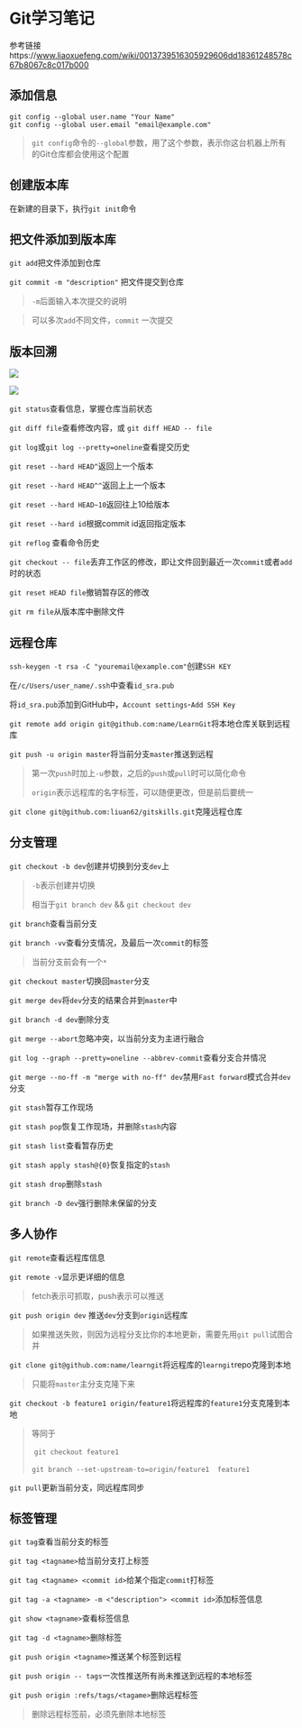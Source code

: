 # Git学习笔记

参考链接https://www.liaoxuefeng.com/wiki/0013739516305929606dd18361248578c67b8067c8c017b000

## 添加信息

```
git config --global user.name "Your Name"
git config --global user.email "email@example.com"
```

> `git config`命令的`--global`参数，用了这个参数，表示你这台机器上所有的Git仓库都会使用这个配置

## 创建版本库

在新建的目录下，执行`git init`命令

## 把文件添加到版本库

`git add`把文件添加到仓库

`git commit -m "description"` 把文件提交到仓库

>`-m`后面输入本次提交的说明

> 可以多次`add`不同文件，`commit` 一次提交

## 版本回溯

![](http://m.qpic.cn/psb?/13a7c876-b883-42c5-b9ab-f249a2adea99/Mga4nS0D2fzwoO4e3LK9ZzHn53KS6yQ4h8wShRkwuKs!/b/dGwBAAAAAAAA&bo=VAI1AQAAAAARF0I!&rf=viewer_4)

![](http://m.qpic.cn/psb?/13a7c876-b883-42c5-b9ab-f249a2adea99/mjAVhyv0L4W8tOQzaz5d9TFBkrp8fBAoAPLpc.Tm3dM!/b/dPQAAAAAAAAA&bo=TgI5AQAAAAARF1Q!&rf=viewer_4)

`git status`查看信息，掌握仓库当前状态

`git diff file`查看修改内容，或 `git diff HEAD -- file`

`git log`或`git log --pretty=oneline`查看提交历史

`git reset --hard HEAD^`返回上一个版本

`git reset --hard HEAD^^`返回上上一个版本

`git reset --hard HEAD~10`返回往上10给版本

`git reset --hard id`根据commit id返回指定版本

`git reflog` 查看命令历史

`git checkout -- file`丢弃工作区的修改，即让文件回到最近一次`commit`或者`add`时的状态

`git reset HEAD file`撤销暂存区的修改

`git rm file`从版本库中删除文件

## 远程仓库

`ssh-keygen -t rsa -C "youremail@example.com"`创建`SSH KEY `

在`/c/Users/user_name/.ssh`中查看`id_sra.pub`

将`id_sra.pub`添加到GitHub中，`Account settings`-`Add SSH Key`

`git remote add origin git@github.com:name/LearnGit`将本地仓库关联到远程库

`git push -u origin master`将当前分支`master`推送到远程

> 第一次`push`时加上`-u`参数，之后的`push`或`pull`时可以简化命令
>
> `origin`表示远程库的名字标签，可以随便更改，但是前后要统一

`git clone git@github.com:liuan62/gitskills.git`克隆远程仓库

## 分支管理

`git checkout -b dev`创建并切换到分支`dev`上

> `-b`表示创建并切换
>
> 相当于`git branch dev` && `git checkout dev`

`git branch`查看当前分支

`git branch -vv`查看分支情况，及最后一次`commit`的标签

> 当前分支前会有一个`*`

`git checkout master`切换回`master`分支

`git merge dev`将`dev`分支的结果合并到`master`中

`git branch -d dev`删除分支

`git merge --abort`忽略冲突，以当前分支为主进行融合

`git log --graph --pretty=oneline --abbrev-commit`查看分支合并情况

`git merge --no-ff -m "merge with no-ff" dev`禁用`Fast forward`模式合并`dev`分支

`git stash`暂存工作现场

`git stash pop`恢复工作现场，并删除`stash`内容

`git stash list`查看暂存历史

`git stash apply stash@{0}`恢复指定的`stash`

`git stash drop`删除`stash`

`git branch -D dev`强行删除未保留的分支

## 多人协作

`git remote`查看远程库信息

`git remote -v`显示更详细的信息

> fetch表示可抓取，push表示可以推送

`git push origin dev` 推送`dev`分支到`origin`远程库

> 如果推送失败，则因为远程分支比你的本地更新，需要先用`git pull`试图合并

`git clone git@github.com:name/learngit`将远程库的`learngit`repo克隆到本地

> 只能将`master`主分支克隆下来

`git checkout -b feature1 origin/feature1`将远程库的`feature1`分支克隆到本地

> 等同于
>
> ​	`git checkout feature1`
>
> ​	`git branch --set-upstream-to=origin/feature1  feature1`

`git pull`更新当前分支，同远程库同步

## 标签管理

`git tag`查看当前分支的标签

`git tag <tagname>`给当前分支打上标签

`git tag <tagname> <commit id>`给某个指定`commit`打标签

`git tag -a <tagname> -m <"description"> <commit id>`添加标签信息

`git show <tagname>`查看标签信息

`git tag -d <tagname>`删除标签

`git push origin <tagname>`推送某个标签到远程

`git push origin -- tags`一次性推送所有尚未推送到远程的本地标签

`git push origin :refs/tags/<tagame>`删除远程标签

> 删除远程标签前，必须先删除本地标签


